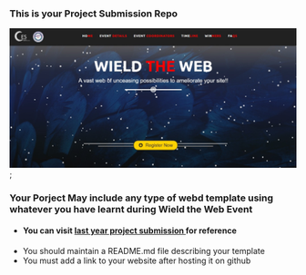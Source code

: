 ### This is your Project Submission Repo 
[![Wield the Web](/images/wtw.jpeg)](https://wtwces.netlify.app/);
<h3> Your Porject May include any type of webd template using whatever you have learnt during Wield the Web Event</h3>

- #### You can visit <a href="https://cool-front-end-templates.netlify.app/">last year project submission </a> for reference  
<ul>
<li> You should maintain a README.md file describing your template</li>
<li> You must add a link to your website after hosting it on github </li>
</ul>
